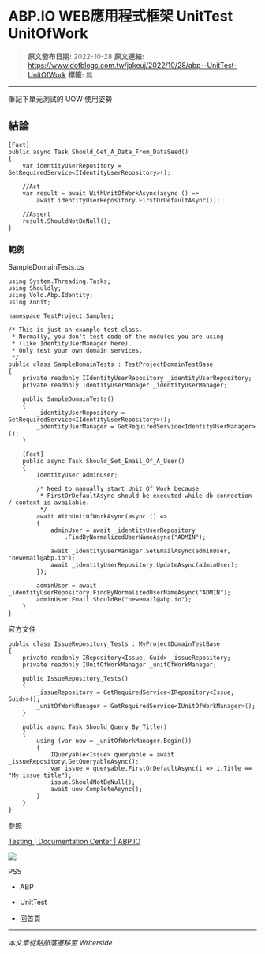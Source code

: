 # ABP.IO WEB應用程式框架 UnitTest UnitOfWork

> **原文發布日期:** 2022-10-28
> **原文連結:** https://www.dotblogs.com.tw/jakeuj/2022/10/28/abp--UnitTest-UnitOfWork
> **標籤:** 無

---

筆記下單元測試的 UOW 使用姿勢

## 結論

```
[Fact]
public async Task Should_Get_A_Data_From_DataSeed()
{
    var identityUserRepository = GetRequiredService<IIdentityUserRepository>();

    //Act
    var result = await WithUnitOfWorkAsync(async () =>
        await identityUserRepository.FirstOrDefaultAsync());

    //Assert
    result.ShouldNotBeNull();
}
```

### 範例

SampleDomainTests.cs

```
using System.Threading.Tasks;
using Shouldly;
using Volo.Abp.Identity;
using Xunit;

namespace TestProject.Samples;

/* This is just an example test class.
 * Normally, you don't test code of the modules you are using
 * (like IdentityUserManager here).
 * Only test your own domain services.
 */
public class SampleDomainTests : TestProjectDomainTestBase
{
    private readonly IIdentityUserRepository _identityUserRepository;
    private readonly IdentityUserManager _identityUserManager;

    public SampleDomainTests()
    {
        _identityUserRepository = GetRequiredService<IIdentityUserRepository>();
        _identityUserManager = GetRequiredService<IdentityUserManager>();
    }

    [Fact]
    public async Task Should_Set_Email_Of_A_User()
    {
        IdentityUser adminUser;

        /* Need to manually start Unit Of Work because
         * FirstOrDefaultAsync should be executed while db connection / context is available.
         */
        await WithUnitOfWorkAsync(async () =>
        {
            adminUser = await _identityUserRepository
                .FindByNormalizedUserNameAsync("ADMIN");

            await _identityUserManager.SetEmailAsync(adminUser, "newemail@abp.io");
            await _identityUserRepository.UpdateAsync(adminUser);
        });

        adminUser = await _identityUserRepository.FindByNormalizedUserNameAsync("ADMIN");
        adminUser.Email.ShouldBe("newemail@abp.io");
    }
}
```

官方文件

```
public class IssueRepository_Tests : MyProjectDomainTestBase
{
    private readonly IRepository<Issue, Guid> _issueRepository;
    private readonly IUnitOfWorkManager _unitOfWorkManager;

    public IssueRepository_Tests()
    {
        _issueRepository = GetRequiredService<IRepository<Issue, Guid>>();
        _unitOfWorkManager = GetRequiredService<IUnitOfWorkManager>();
    }

    public async Task Should_Query_By_Title()
    {
        using (var uow = _unitOfWorkManager.Begin())
        {
            IQueryable<Issue> queryable = await _issueRepository.GetQueryableAsync();
            var issue = queryable.FirstOrDefaultAsync(i => i.Title == "My issue title");
            issue.ShouldNotBeNull();
            await uow.CompleteAsync();
        }
    }
}
```

參照

[Testing | Documentation Center | ABP.IO](https://docs.abp.io/en/abp/latest/Testing#dealing-with-unit-of-work-in-integration-tests)

![](https://card.psnprofiles.com/1/jakeuj.png)

PS5

* ABP
* UnitTest

* 回首頁

---

*本文章從點部落遷移至 Writerside*
